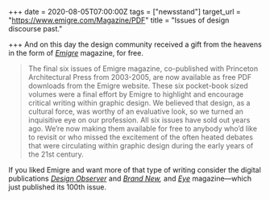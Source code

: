 +++
date = 2020-08-05T07:00:00Z
tags = ["newsstand"]
target_url = "https://www.emigre.com/Magazine/PDF"
title = "Issues of design discourse past."

+++
And on this day the design community received a gift from the heavens in the form of [_Emigre_](https://en.wikipedia.org/wiki/Emigre_(magazine)) magazine, for free.

> The final six issues of Emigre magazine, co-published with Princeton Architectural Press from 2003-2005, are now available as free PDF downloads from the Emigre website. These six pocket-book sized volumes were a final effort by Emigre to highlight and encourage critical writing within graphic design. We believed that design, as a cultural force, was worthy of an evaluative look, so we turned an inquisitive eye on our profession. All six issues have sold out years ago. We’re now making them available for free to anybody who’d like to revisit or who missed the excitement of the often heated debates that were circulating within graphic design during the early years of the 21st century.

If you liked Emigre and want more of that type of writing consider the digital publications [_Design Observer_](https://designobserver.com) and [_Brand New_](https://www.underconsideration.com/brandnew/)_,_ and [_Eye_](http://www.eyemagazine.com) magazine—which just published its 100th issue.